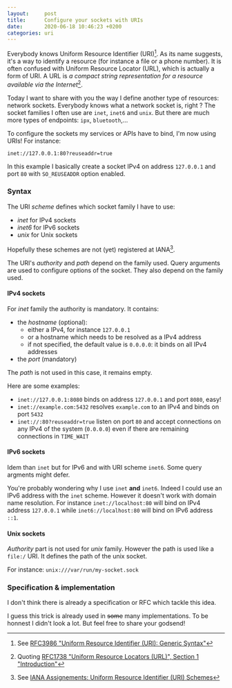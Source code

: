 ```yaml
---
layout:     post
title:      Configure your sockets with URIs
date:       2020-06-18 10:46:23 +0200
categories: uri
---
```


Everybody knows Uniform Resource Identifier (URI)[^1]. As its name suggests, it's a way to identify a resource (for instance a file or a phone number).
It is often confused with Uniform Resource Locator (URL), which is actually a form of URI. A URL is _a compact string representation for a resource available via the Internet_[^2].

Today I want to share with you the way I define another type of resources: network sockets. Everybody knows what a network socket is, right ?
The socket families I often use are `inet`, `inet6` and `unix`. But there are much more types of endpoints: `ipx`, `bluetooth`,...

To configure the sockets my services or APIs have to bind, I'm now using URIs! For instance:

```
inet://127.0.0.1:80?reuseaddr=true
```

In this example I basically create a socket IPv4 on address `127.0.0.1` and port `80` with `SO_REUSEADDR` option enabled. 

### Syntax

The URI _scheme_ defines which socket family I have to use:

  - _inet_ for IPv4 sockets
  - _inet6_ for IPv6 sockets
  - _unix_ for Unix sockets

Hopefully these schemes are not (yet) registered at IANA[^3].

The URI's _authority_ and _path_ depend on the family used. Query arguments are used to configure options of the socket. They also depend on the family used.

#### IPv4 sockets

For _inet_ family the authority is mandatory. It contains:

  - the _hostname_ (optional):
    - either a IPv4, for instance `127.0.0.1`
    - or a hostname which needs to be resolved as a IPv4 address
    - if not specified, the default value is `0.0.0.0`: it binds on all IPv4 addresses
  - the _port_ (mandatory)

The _path_ is not used in this case, it remains empty.

Here are some examples:

  - `inet://127.0.0.1:8080` binds on address `127.0.0.1` and port `8080`, easy!
  - `inet://example.com:5432` resolves `example.com` to an IPv4 and binds on port `5432`
  - `inet://:80?reuseaddr=true` listen on port `80` and accept connections on any IPv4 of the system (`0.0.0.0`) even if there are remaining connections in `TIME_WAIT`

#### IPv6 sockets

Idem than `inet` but for IPv6 and with URI scheme `inet6`. Some query argments might defer.

You're probably wondering why I use `inet` **and** `inet6`. Indeed I could use an IPv6 address with the `inet` scheme. However it doesn't work with domain name resolution. For instance `inet://localhost:80` will bind on IPv4 address `127.0.0.1` while `inet6://localhost:80` will bind on IPv6 address `::1`.

#### Unix sockets

_Authority_ part is not used for _unix_ family. However the path is used like a `file:/` URI. It defines the path of the unix socket.

For instance: `unix:///var/run/my-socket.sock`

### Specification & implementation

I don't think there is already a specification or RFC which tackle this idea.

I guess this trick is already used in ~~some~~ many implementations. To be honnest I didn't look a lot. But feel free to share your godsend!

[^1]: See [RFC3986 "Uniform Resource Identifier (URI): Generic Syntax"](https://tools.ietf.org/html/rfc3986)
[^2]: Quoting [RFC1738 "Uniform Resource Locators (URL)", Section 1 "Introduction"](https://tools.ietf.org/html/rfc1738#section-1)
[^3]: See [IANA Assignements: Uniform Resource Identifier (URI) Schemes](https://www.iana.org/assignments/uri-schemes/uri-schemes.xhtml)
